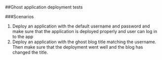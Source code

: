 ##Ghost application deployment tests

###Scenarios
1. Deploy an application with the default username and password and make sure that the application is deployed properly and user can log in to the app
2. Deploy an application with the ghost blog title matching the username. Then make sure that the deployment went well and the blog has changed the title.

